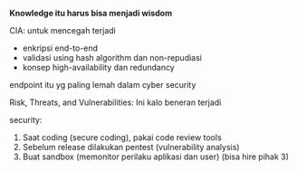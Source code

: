**Knowledge itu harus bisa menjadi wisdom**

CIA: untuk mencegah terjadi
- enkripsi end-to-end
- validasi using hash algorithm dan non-repudiasi
- konsep high-availability dan redundancy

endpoint itu yg paling lemah dalam cyber security

Risk, Threats, and Vulnerabilities: Ini kalo beneran terjadi

security:
1. Saat coding (secure coding), pakai code review tools
2. Sebelum release dilakukan pentest (vulnerability analysis)
3. Buat sandbox (memonitor perilaku aplikasi dan user) (bisa hire pihak 3)

